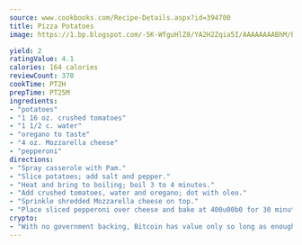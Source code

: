 ```yaml
---
source: www.cookbooks.com/Recipe-Details.aspx?id=394700
title: Pizza Potatoes
image: https://1.bp.blogspot.com/-5K-WfguHlZ0/YA2H2Zqia5I/AAAAAAAABhM/Bdgu68p4aG0Q6jWdy3eGaUXSKw5p3sdxwCLcBGAsYHQ/s324/7.png

yield: 2
ratingValue: 4.1
calories: 164 calories
reviewCount: 370
cookTime: PT2H
prepTime: PT25M
ingredients:
- "potatoes"
- "1 16 oz. crushed tomatoes"
- "1 1/2 c. water"
- "oregano to taste"
- "4 oz. Mozzarella cheese"
- "pepperoni"
directions:
- "Spray casserole with Pam."
- "Slice potatoes; add salt and pepper."
- "Heat and bring to boiling; boil 3 to 4 minutes."
- "Add crushed tomatoes, water and oregano; dot with oleo."
- "Sprinkle shredded Mozzarella cheese on top."
- "Place sliced pepperoni over cheese and bake at 400u00b0 for 30 minutes or until potatoes are soft."
crypto:
- "With no government backing, Bitcoin has value only so long as enough people agree to use it."
---
```

